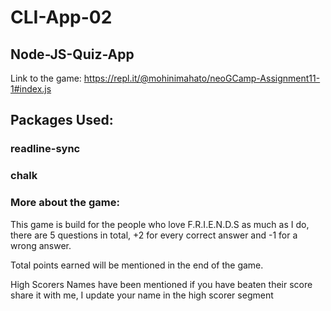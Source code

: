 # CLI-App-02
## Node-JS-Quiz-App

Link to the game: https://repl.it/@mohinimahato/neoGCamp-Assignment11-1#index.js

## Packages Used:
### readline-sync
### chalk 

### More about the game:
This game is build for the people who love F.R.I.E.N.D.S as much as I do,
there are 5 questions in total, +2 for every correct answer and -1 for a wrong 
answer.

Total points earned will be mentioned in the end of the game.

High Scorers Names have been mentioned if you have beaten their score
share it with me,
I update your name in the high scorer segment
